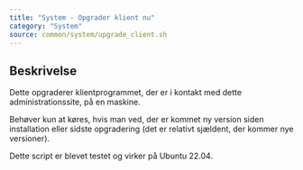 ```yaml
---
title: "System - Opgrader klient nu"
category: "System"
source: common/system/upgrade_client.sh
---
```


## Beskrivelse
Dette opgraderer klientprogrammet, der er i kontakt med dette administrationssite, på en maskine.

Behøver kun at køres, hvis man ved, der er kommet ny version siden installation eller sidste opgradering (det er relativt sjældent, der kommer nye versioner).

Dette script er blevet testet og virker på Ubuntu 22.04.
